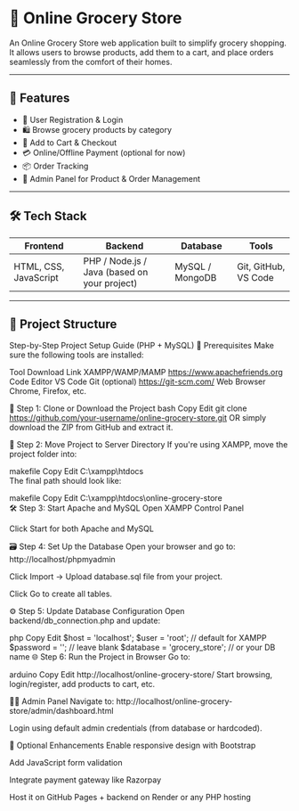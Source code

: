 # 🛒 Online Grocery Store

An Online Grocery Store web application built to simplify grocery shopping. It allows users to browse products, add them to a cart, and place orders seamlessly from the comfort of their homes.

---

## 🚀 Features

- 🧾 User Registration & Login
- 🛍️ Browse grocery products by category
- 🛒 Add to Cart & Checkout
- 💳 Online/Offline Payment (optional for now)
- 📦 Order Tracking
- 🧑 Admin Panel for Product & Order Management

---

## 🛠️ Tech Stack

| Frontend      | Backend       | Database    | Tools         |
| ------------- | ------------- | ----------- | ------------- |
| HTML, CSS, JavaScript | PHP / Node.js / Java (based on your project) | MySQL / MongoDB | Git, GitHub, VS Code |

---

## 📂 Project Structure

Step-by-Step Project Setup Guide (PHP + MySQL)
🔧 Prerequisites
Make sure the following tools are installed:

Tool	Download Link
XAMPP/WAMP/MAMP	https://www.apachefriends.org
Code Editor	VS Code
Git (optional)	https://git-scm.com/
Web Browser	Chrome, Firefox, etc.

📁 Step 1: Clone or Download the Project
bash
Copy
Edit
git clone https://github.com/your-username/online-grocery-store.git
OR simply download the ZIP from GitHub and extract it.

📁 Step 2: Move Project to Server Directory
If you're using XAMPP, move the project folder into:

makefile
Copy
Edit
C:\xampp\htdocs\
The final path should look like:

makefile
Copy
Edit
C:\xampp\htdocs\online-grocery-store\
🛠️ Step 3: Start Apache and MySQL
Open XAMPP Control Panel

Click Start for both Apache and MySQL

🗃️ Step 4: Set Up the Database
Open your browser and go to:
http://localhost/phpmyadmin

Click Import → Upload database.sql file from your project.

Click Go to create all tables.

⚙️ Step 5: Update Database Configuration
Open backend/db_connection.php and update:

php
Copy
Edit
$host = 'localhost';
$user = 'root';        // default for XAMPP
$password = '';        // leave blank
$database = 'grocery_store'; // or your DB name
🌐 Step 6: Run the Project in Browser
Go to:

arduino
Copy
Edit
http://localhost/online-grocery-store/
Start browsing, login/register, add products to cart, etc.

👨‍💻 Admin Panel
Navigate to:
http://localhost/online-grocery-store/admin/dashboard.html

Login using default admin credentials (from database or hardcoded).

📌 Optional Enhancements
Enable responsive design with Bootstrap

Add JavaScript form validation

Integrate payment gateway like Razorpay

Host it on GitHub Pages + backend on Render or any PHP hosting

